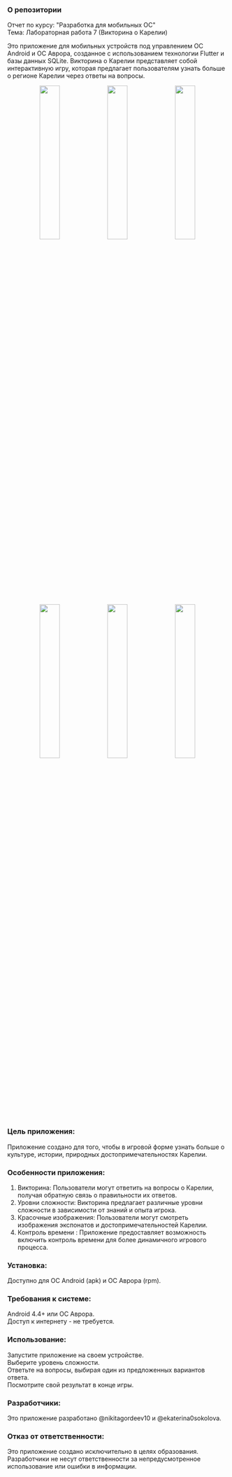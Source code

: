 ### О репозитории
Отчет по курсу: "Разработка для мобильных ОС"\
Тема: Лабораторная работа 7 (Викторина о Карелии)

Это приложение для мобильных устройств под управлением ОС Android и ОС Аврора, созданное с использованием технологии Flutter и базы данных SQLite. Викторина о Карелии представляет собой интерактивную игру, которая предлагает пользователям узнать больше о регионе Карелии через ответы на вопросы.

<p align="center">
  <img src="https://github.com/nikitagordeev10/aurora_know_karelia/assets/91273732/be032546-f395-4f51-b729-ff22793c8142" width="30%">
  <img src="https://github.com/nikitagordeev10/aurora_know_karelia/assets/91273732/db8b634f-566d-4018-9ffe-a70b903b7b0d" width="30%">
  <img src="https://github.com/nikitagordeev10/aurora_know_karelia/assets/91273732/032b07e2-92f0-46bb-9f7c-355f96552e78" width="30%">
</p>
<p align="center">
  <img src="https://github.com/nikitagordeev10/aurora_know_karelia/assets/91273732/f33574b9-2882-4191-8654-117e711854a0" width="30%">
  <img src="https://github.com/nikitagordeev10/aurora_know_karelia/assets/91273732/ebf74128-fe27-41b9-b802-dc7aeec2e1c4" width="30%">
  <img src="https://github.com/nikitagordeev10/aurora_know_karelia/assets/91273732/1e381838-5750-401c-ae0d-57031562cd79" width="30%">
</p>

### Цель приложения:
Приложение создано для того, чтобы в игровой форме узнать больше о культуре, истории, природных достопримечательностях Карелии.

### Особенности приложения:
1. Викторина: Пользователи могут ответить на вопросы о Карелии, получая обратную связь о правильности их ответов.
2. Уровни сложности: Викторина предлагает различные уровни сложности в зависимости от знаний и опыта игрока.
3. Красочные изображения: Пользователи могут смотреть изображения экспонатов и достопримечательностей Карелии.
4. Контроль времени : Приложение предоставляет возможность включить контроль времени для более динамичного игрового процесса.

### Установка:
Доступно для ОС Android (apk) и ОС Аврора (rpm).

###  Требования к системе:
Android 4.4+ или ОС Аврора.\
Доступ к интернету - не требуется.

### Использование:
Запустите приложение на своем устройстве.\
Выберите уровень сложности.\
Ответьте на вопросы, выбирая один из предложенных вариантов ответа.\
Посмотрите свой результат в конце игры.

### Разработчики:
Это приложение разработано @nikitagordeev10 и @ekaterina0sokolova.

### Отказ от ответственности:
Это приложение создано исключительно в целях образования. Разработчики не несут ответственности за непредусмотренное использование или ошибки в информации.
